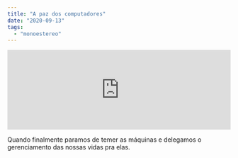 ```yaml
---
title: "A paz dos computadores"
date: "2020-09-13"
tags: 
  - "monoestereo"
---
```


<iframe src="https://anchor.fm/monoestereo/embed/episodes/A-paz-dos-computadores-ejigmp" height="180px" width="100%" frameborder="0" scrolling="no" style="width:100%;height:180px"></iframe>

Quando finalmente paramos de temer as máquinas e delegamos o gerenciamento das nossas vidas pra elas.
